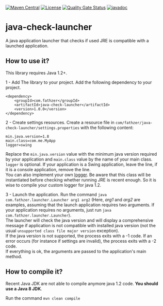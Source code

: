 [![Maven Central](https://img.shields.io/maven-central/v/com.fathzer/java-check-launcher)](https://central.sonatype.com/artifact/com.fathzer/java-check-launcher)
[![License](https://img.shields.io/badge/license-Apache%202.0-brightgreen.svg)](https://github.com/fathzer/java-check-launcher/blob/master/LICENSE)
[![Quality Gate Status](https://sonarcloud.io/api/project_badges/measure?project=fathzer_java-check-launcher&metric=alert_status)](https://sonarcloud.io/summary/new_code?id=fathzer_java-check-launcher)
[![javadoc](https://javadoc.io/badge2/com.fathzer/java-check-launcher/javadoc.svg)](https://javadoc.io/doc/com.fathzer/java-check-launcher)


# java-check-launcher
A java application launcher that checks if used JRE is compatible with a launched application.


## How to use it?

This library requires Java 1.2+.

1 - Add The library to your project.
Add the following dependency to your project.
```
<dependency>
	<groupId>com.fathzer</groupId>
	<artifactId>java-check-launcher</artifactId>
	<version>1.0.0</version>
</dependency>
```

2 - Create settings resources.
  Create a resource file in `com/fathzer/java-check-launcher/settings.properties` with the following content:  
```
min.java.version=1.8
main.class=com.me.MyApp
logger=swing
```
Replace the `min.java.version` value with the minimum java version required by your application and `main.class` value by the name of your main class.  
`logger` is optional. If your application is a Swing application, leave the line, if it is a console application, remove the line.  
You can also implement your own [logger](https://github.com/fathzer/java-check-launcher/blob/src/main/java/com.fathzer.launcher.Logger.java). Be aware that this class will be instantiated before checking whether running JRE is recent enough. So it is wise to compile your custom logger for java 1.2.

3 - Launch the application.
Run the command `java com.fathzer.launcher.Launcher arg1 arg2` (Here, *arg1* and *arg2* are examples, assuming that the launch application requires two arguments. If your application requires no arguments, just run `java com.fathzer.launcher.Launcher`).  
The launcher will check the java version and will display a comprehensive message if application is not compatible with installed java version (not the usual `unsupported class file major version` exception).  
If the java version is not supported, the process exits with a -1 code. If an error occurs (for instance if settings are invalid), the process exits with a -2 code.  
If everything is ok, the arguments are passed to the application's main method.



## How to compile it?
Recent Java JDK are not able to compile anymore java 1.2 code. **You should use a Java 8 JDK**.

Run the command `mvn clean compile`
